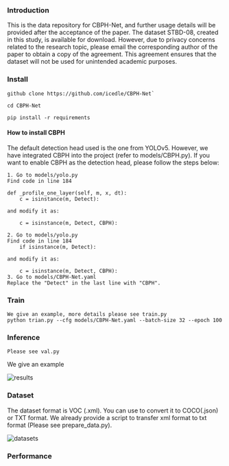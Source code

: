### Introduction

This is the data repository for CBPH-Net, and further usage details will be provided after the acceptance of the paper. The dataset STBD-08, created in this study, is available for download. However, due to privacy concerns related to the research topic, please email the corresponding author of the paper to obtain a copy of the agreement. This agreement ensures that the dataset will not be used for unintended academic purposes.

### Install

```
github clone https://github.com/icedle/CBPH-Net`

cd CBPH-Net

pip install -r requirements
```



#### How to install CBPH

The default detection head used is the one from YOLOv5. However, we have integrated CBPH into the project (refer to models/CBPH.py). If you want to enable CBPH as the detection head, please follow the steps below:

```
1. Go to models/yolo.py
Find code in line 184

def _profile_one_layer(self, m, x, dt):
	c = isinstance(m, Detect): 

and modify it as:
	
	c = isinstance(m, Detect, CBPH):

2. Go to models/yolo.py
Find code in line 184
	if isinstance(m, Detect):

and modify it as:
	
	c = isinstance(m, Detect, CBPH):
3. Go to models/CBPH-Net.yaml
Replace the "Detect" in the last line with "CBPH".
```

### Train

```
We give an example, more details please see train.py
python trian.py --cfg models/CBPH-Net.yaml --batch-size 32 --epoch 100 
```

### Inference

```
Please see val.py
```

We give an example

![results](https://github.com/icedle/CBPH-Net/blob/main/imgs/results.png)

### Dataset

The dataset format is VOC (.xml). You can use to convert it to COCO(.json) or TXT format. We already provide a script to transfer  xml format to txt format (Please see prepare_data.py).

![datasets](https://github.com/icedle/CBPH-Net/blob/main/imgs/datasets.png)

### Performance